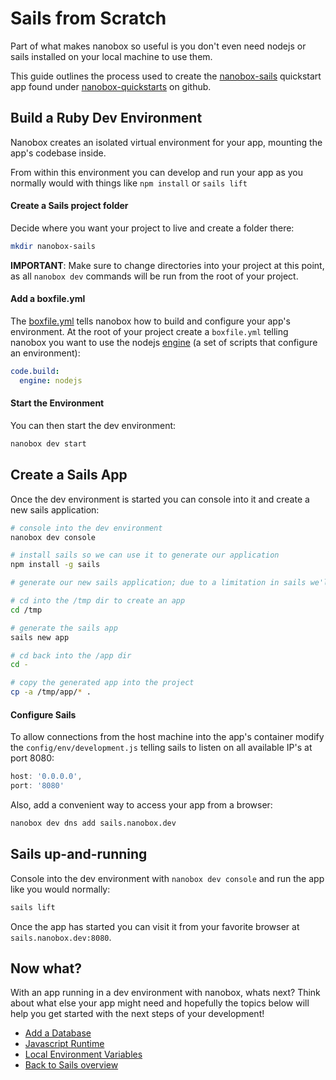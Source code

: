 # Sails from Scratch
Part of what makes nanobox so useful is you don't even need nodejs or sails installed on your local machine to use them.

This guide outlines the process used to create the <a href="https://github.com/nanobox-quickstarts/nanobox-sails" target="\_blank">nanobox-sails</a> quickstart app found under <a href="https://github.com/nanobox-quickstarts" target="\_blank">nanobox-quickstarts</a> on github.

## Build a Ruby Dev Environment
Nanobox creates an isolated virtual environment for your app, mounting the app's codebase inside.

From within this environment you can develop and run your app as you normally would with things like `npm install` or `sails lift`

#### Create a Sails project folder
Decide where you want your project to live and create a folder there:

```bash
mkdir nanobox-sails
```

**IMPORTANT**: Make sure to change directories into your project at this point, as all `nanobox dev` commands will be run from the root of your project.

#### Add a boxfile.yml
The <a href="https://docs.nanobox.io/boxfile/" target="\_blank">boxfile.yml</a> tells nanobox how to build and configure your app's environment. At the root of your project create a `boxfile.yml` telling nanobox you want to use the nodejs <a href="https://docs.nanobox.io/engines/" target="\_blank">engine</a> (a set of scripts that configure an environment):

```yaml
code.build:
  engine: nodejs
```

#### Start the Environment
You can then start the dev environment:

```bash
nanobox dev start
```

## Create a Sails App
Once the dev environment is started you can console into it and create a new sails application:

```bash
# console into the dev environment
nanobox dev console

# install sails so we can use it to generate our application
npm install -g sails

# generate our new sails application; due to a limitation in sails we'll have to generate our app in another folder and move it where we want it

# cd into the /tmp dir to create an app
cd /tmp

# generate the sails app
sails new app

# cd back into the /app dir
cd -

# copy the generated app into the project
cp -a /tmp/app/* .
```

#### Configure Sails
To allow connections from the host machine into the app's container modify the `config/env/development.js` telling sails to listen on all available IP's at port 8080:

```javascript
host: '0.0.0.0',
port: '8080'
```

Also, add a convenient way to access your app from a browser:

```bash
nanobox dev dns add sails.nanobox.dev
```

## Sails up-and-running
Console into the dev environment with `nanobox dev console` and run the app like you would normally:

```bash
sails lift
```

Once the app has started you can visit it from your favorite browser at `sails.nanobox.dev:8080`.

## Now what?
With an app running in a dev environment with nanobox, whats next? Think about what else your app might need and hopefully the topics below will help you get started with the next steps of your development!

* [Add a Database](/nodejs/sails/next-steps/add-a-database)
* [Javascript Runtime](/nodejs/sails/next-steps/javascript-runtime)
* [Local Environment Variables](/nodejs/sails/next-steps/local-evars)
* [Back to Sails overview](/nodejs/sails)
